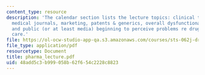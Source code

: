 ```yaml
---
content_type: resource
description: 'The calendar section lists the lecture topics: clinical trials, FDA,
  medical journals, marketing, patents & generics, overall dysfunctional situation
  and public (or at least media) beginning to perceive problems re drugs & health
  care.'
file: https://ol-ocw-studio-app-qa.s3.amazonaws.com/courses/sts-062j-drugs-politics-and-culture-spring-2006/48add5c3b999058b62f654c2228c8823_pharma_lecture.pdf
file_type: application/pdf
resourcetype: Document
title: pharma_lecture.pdf
uid: 48add5c3-b999-058b-62f6-54c2228c8823
---
```

